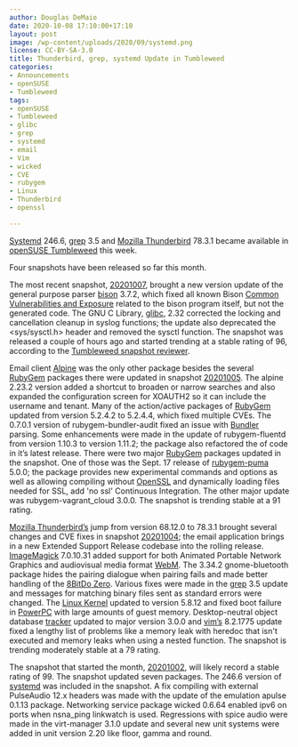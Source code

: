 ```yaml
---
author: Douglas DeMaio
date: 2020-10-08 17:10:00+17:10
layout: post
image: /wp-content/uploads/2020/09/systemd.png
license: CC-BY-SA-3.0
title: Thunderbird, grep, systemd Update in Tumbleweed
categories:
- Announcements
- openSUSE
- Tumbleweed
tags:
- openSUSE
- Tumbleweed
- glibc
- grep
- systemd
- email
- Vim
- wicked
- CVE
- rubygem
- Linux
- Thunderbird
- openssl

---
```


[Systemd](https://freedesktop.org/wiki/Software/systemd/) 246.6, [grep](https://www.gnu.org/software/grep/) 3.5 and [Mozilla Thunderbird](https://www.thunderbird.net) 78.3.1 became available in [openSUSE Tumbleweed](https://software.opensuse.org/distributions/tumbleweed) this week.

Four snapshots have been released so far this month. 

The most recent snapshot,  [20201007](https://lists.opensuse.org/opensuse-factory/2020-10/msg00055.html), brought a new version update of the general purpose parser [bison](https://www.gnu.org/software/bison/) 3.7.2, which fixed all known Bison [Common Vulnerabilities and Exposure](https://en.wikipedia.org/wiki/Common_Vulnerabilities_and_Exposures) related to the bison program itself, but not the generated code. The GNU C Library, [glibc](https://www.gnu.org/software/libc/), 2.32 corrected the locking and cancellation cleanup in syslog functions; the update also deprecated the <sys/sysctl.h> header and removed the sysctl function. The snapshot was released a couple of hours ago and started trending at a stable rating of 96, according to the [Tumbleweed snapshot reviewer](https://review.tumbleweed.boombatower.com/). 

Email client [Alpine](https://en.wikipedia.org/wiki/Alpine_(email_client)) was the only other package besides the several [RubyGem](https://rubygems.org/) packages there were updated in snapshot [20201005](https://lists.opensuse.org/opensuse-factory/2020-10/msg00031.html). The alpine 2.23.2 version added a shortcut to broaden or narrow searches and also expanded the configuration screen for XOAUTH2 so it can include the username and tenant. Many of the action/active packages of [RubyGem](https://rubygems.org/) updated from version 5.2.4.2 to 5.2.4.4, which fixed multiple CVEs. The 0.7.0.1 version of rubygem-bundler-audit fixed an issue with [Bundler](https://bundler.io/) parsing. Some enhancements were made in the update of rubygem-fluentd from version 1.10.3 to version 1.11.2; the package also refactored the of code in it’s latest release. There were two major [RubyGem](https://rubygems.org/) packages updated in the snapshot. One of those was the Sept. 17 release of [rubygem-puma](https://rubygems.org/gems/puma/versions/3.4.0) 5.0.0; the package provides new experimental commands and options as well as allowing compiling without [OpenSSL](https://www.openssl.org/) and dynamically loading files needed for SSL, add 'no ssl' Continuous Integration. The other major update was rubygem-vagrant_cloud 3.0.0. The snapshot is trending stable at a 91 rating. 

[Mozilla Thunderbird’s](https://www.thunderbird.net) jump from version 68.12.0 to 78.3.1 brought several changes and CVE fixes in snapshot [20201004](https://lists.opensuse.org/opensuse-factory/2020-10/msg00023.html); the email application brings in a new Extended Support Release codebase into the rolling release. [ImageMagick](https://imagemagick.org/index.php) 7.0.10.31 added support for both Animated Portable Network Graphics and audiovisual media format [WebM](https://en.wikipedia.org/wiki/WebM). The 3.34.2 gnome-bluetooth package hides the pairing dialogue when pairing fails and made better handling of the [8BitDo Zero](https://www.8bitdo.com/zero/). Various fixes were made in the [grep](https://www.gnu.org/software/grep/) 3.5 update and messages for matching binary files sent as standard errors were changed. The [Linux Kernel](https://www.kernel.org/) updated to version 5.8.12 and fixed boot failure in [PowerPC](https://en.wikipedia.org/wiki/PowerPC) with large amounts of guest memory. Desktop-neutral object database [tracker](https://software.opensuse.org/package/tracker) updated to major version 3.0.0 and [vim’s](https://www.vim.org/) 8.2.1775 update fixed a lengthy list of problems like a memory leak with heredoc that isn't executed and memory leaks when using a nested function. The snapshot is trending moderately stable at a 79 rating. 

The snapshot that started the month, [20201002](https://lists.opensuse.org/opensuse-factory/2020-10/msg00013.html), will likely record a stable rating of 99. The snapshot updated seven packages. The 246.6 version of [systemd](https://freedesktop.org/wiki/Software/systemd/) was included in the snapshot. A fix compiling with external PulseAudio 12.x headers was made with the update of the emulation apulse 0.1.13 package. Networking service package wicked 0.6.64 enabled ipv6 on ports when nsna_ping linkwatch is used. Regressions with spice audio were made in the virt-manager 3.1.0 update and several new unit systems were added in unit version 2.20 like floor, gamma and round.
